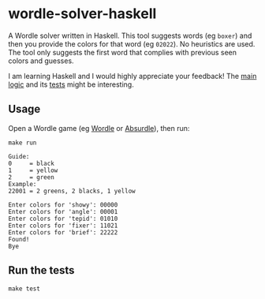 # wordle-solver-haskell

A Wordle solver written in Haskell. This tool suggests words (eg `boxer`) and then you provide the colors for that word (eg `02022`).
No heuristics are used. The tool only suggests the first word that complies with previous seen colors and guesses.

I am learning Haskell and I would highly appreciate your feedback!
The [main logic](https://github.com/siadat/wordle-solver-haskell/blob/main/src/Lib.hs#L131-L142) and its [tests](https://github.com/siadat/wordle-solver-haskell/blob/main/test/Spec.hs#L30-L34) might be interesting.

## Usage

Open a Wordle game (eg [Wordle](https://www.powerlanguage.co.uk/wordle/) or [Absurdle](https://qntm.org/files/wordle/index.html)), then run:
```
make run
```

```
Guide:
0     = black
1     = yellow
2     = green
Example:
22001 = 2 greens, 2 blacks, 1 yellow

Enter colors for 'showy': 00000
Enter colors for 'angle': 00001
Enter colors for 'tepid': 01010
Enter colors for 'fixer': 11021
Enter colors for 'brief': 22222
Found!
Bye
```

## Run the tests

```
make test
```
